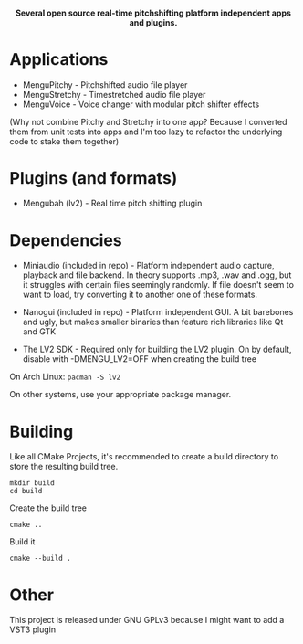 <h4 align="center">Several open source real-time pitchshifting platform independent apps and plugins.</h4>


Applications 
============
- MenguPitchy - Pitchshifted audio file player
- MenguStretchy - Timestretched audio file player
- MenguVoice - Voice changer with modular pitch shifter effects

(Why not combine Pitchy and Stretchy into one app? Because I converted them from unit tests into apps and I'm too lazy to refactor the underlying code to stake them together)

Plugins (and formats)
===========
- Mengubah (lv2) - Real time pitch shifting plugin



Dependencies
===========
- Miniaudio (included in repo) - Platform independent audio capture, playback and file backend. In theory supports .mp3, .wav and .ogg, but it struggles with certain files seemingly randomly. If file doesn't seem to want to load, try converting it to another one of these formats.
- Nanogui (included in repo) - Platform independent GUI. A bit barebones and ugly, but makes smaller binaries than feature rich libraries like Qt and GTK

- The LV2 SDK - Required only for building the LV2 plugin. On by default, disable with -DMENGU_LV2=OFF when creating the build tree

On Arch Linux:
`pacman -S lv2`

On other systems, use your appropriate package manager.

Building
==========
Like all CMake Projects, it's recommended to create a build directory to store the resulting build tree.
```
mkdir build
cd build
```

Create the build tree
```
cmake ..
```

Build it
```
cmake --build .
```


Other
=====
This project is released under GNU GPLv3 because I might want to add a VST3 plugin
